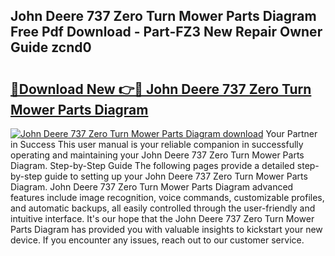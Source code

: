 ## John Deere 737 Zero Turn Mower Parts Diagram Free Pdf Download - Part-FZ3 New Repair Owner Guide zcnd0

# <h2><a href="http://dfrpyjg.blite.top/?on=John+Deere+737+Zero+Turn+Mower+Parts+Diagram">🔗Download New 👉🔴 John Deere 737 Zero Turn Mower Parts Diagram</a></h2>

[![John Deere 737 Zero Turn Mower Parts Diagram download](https://i.imgur.com/lujVjoI.png)](http://dfrpyjg.blite.top/?on=John+Deere+737+Zero+Turn+Mower+Parts+Diagram)
Your Partner in Success This user manual is your reliable companion in successfully operating and maintaining your John Deere 737 Zero Turn Mower Parts Diagram. Step-by-Step Guide The following pages provide a detailed step-by-step guide to setting up your John Deere 737 Zero Turn Mower Parts Diagram. John Deere 737 Zero Turn Mower Parts Diagram advanced features include image recognition, voice commands, customizable profiles, and automatic backups, all easily controlled through the user-friendly and intuitive interface. It's our hope that the John Deere 737 Zero Turn Mower Parts Diagram has provided you with valuable insights to kickstart your new device. If you encounter any issues, reach out to our customer service.
